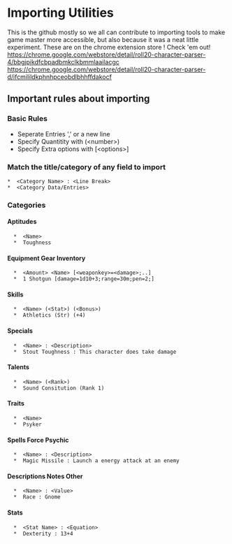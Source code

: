 # Importing Utilities
This is the github mostly so we all can contribute to importing tools to make game master more accessible, but also because it was a neat little experiment.
These are on the chrome extension store ! Check 'em out!
https://chrome.google.com/webstore/detail/roll20-character-parser-4/bbgjpikdfcbpadbmkclkbmmlaailacgc
https://chrome.google.com/webstore/detail/roll20-character-parser-d/ifcmilildkphnhpceobdlbhhffdakocf

## Important rules about importing
###  Basic Rules
  *  Seperate Entries ',' or a new line
  *  Specify Quantitity with (\<number\>)
  *  Specify Extra options with [\<options\>]
###  Match the title/category of any field to import
    *  <Category Name> : <Line Break>
    *  <Category Data/Entries>
###  Categories
####  Aptitudes
      *  <Name>
      *  Toughness
####  Equipment Gear Inventory
      *  <Amount> <Name> [<weaponkey>=<damage>;..]
      *  1 Shotgun [damage=1d10+3;range=30m;pen=2;]
####  Skills
      *  <Name> (<Stat>) (<Bonus>)
      *  Athletics (Str) (+4)
####  Specials
      *  <Name> : <Description>
      *  Stout Toughness : This character does take damage
####  Talents
      *  <Name> (<Rank>)
      *  Sound Consitution (Rank 1)
####  Traits
      *  <Name>
      *  Psyker
####  Spells Force Psychic
      *  <Name> : <Description>
      *  Magic Missile : Launch a energy attack at an enemy
####  Descriptions Notes Other
      *  <Name> : <Value>
      *  Race : Gnome
####  Stats
      *  <Stat Name> : <Equation>
      *  Dexterity : 13+4
